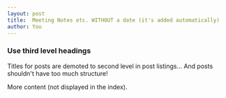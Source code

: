 ```yaml
---
layout: post
title:  Meeting Notes etc. WITHOUT a date (it's added automatically)
author: You
---
```

### Use third level headings

Titles for posts are demoted to second level in post listings... And posts
shouldn't have too much structure!

<!--more-->

More content (not displayed in the index).
